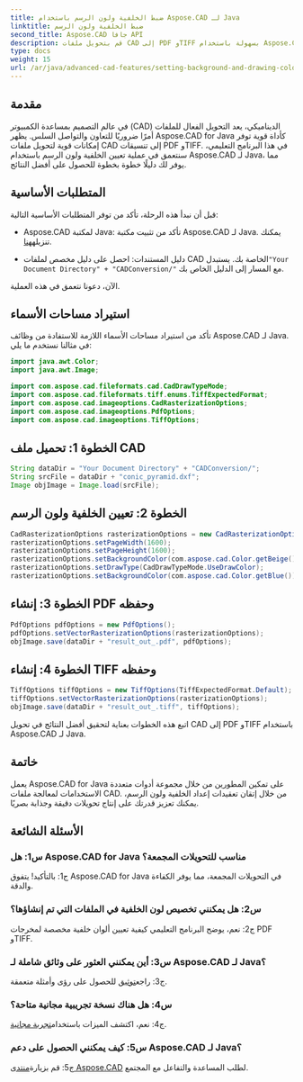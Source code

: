 ```yaml
---
title: ضبط الخلفية ولون الرسم باستخدام Aspose.CAD لـ Java
linktitle: ضبط الخلفية ولون الرسم
second_title: Aspose.CAD جافا API
description: قم بتحويل ملفات CAD إلى PDF وTIFF بسهولة باستخدام Aspose.CAD لـ Java. قم بتعيين خلفية مخصصة وألوان رسم للحصول على نتائج مذهلة بصريًا.
type: docs
weight: 15
url: /ar/java/advanced-cad-features/setting-background-and-drawing-color/
---
```

## مقدمة

في عالم التصميم بمساعدة الكمبيوتر (CAD) الديناميكي، يعد التحويل الفعال للملفات أمرًا ضروريًا للتعاون والتواصل السلس. يظهر Aspose.CAD for Java كأداة قوية توفر إمكانات قوية لتحويل ملفات CAD إلى تنسيقات PDF وTIFF. في هذا البرنامج التعليمي، سنتعمق في عملية تعيين الخلفية ولون الرسم باستخدام Aspose.CAD لـ Java، مما يوفر لك دليلًا خطوة بخطوة للحصول على أفضل النتائج.

## المتطلبات الأساسية

قبل أن نبدأ هذه الرحلة، تأكد من توفر المتطلبات الأساسية التالية:

-  Aspose.CAD لمكتبة Java: تأكد من تثبيت مكتبة Aspose.CAD لـ Java. يمكنك تنزيله[هنا](https://releases.aspose.com/cad/java/).

-  دليل المستندات: احصل على دليل مخصص لملفات CAD الخاصة بك. يستبدل`"Your Document Directory" + "CADConversion/"` مع المسار إلى الدليل الخاص بك.

الآن، دعونا نتعمق في هذه العملية.

## استيراد مساحات الأسماء

تأكد من استيراد مساحات الأسماء اللازمة للاستفادة من وظائف Aspose.CAD لـ Java. في مثالنا نستخدم ما يلي:

```java
import java.awt.Color;
import java.awt.Image;

import com.aspose.cad.fileformats.cad.CadDrawTypeMode;
import com.aspose.cad.fileformats.tiff.enums.TiffExpectedFormat;
import com.aspose.cad.imageoptions.CadRasterizationOptions;
import com.aspose.cad.imageoptions.PdfOptions;
import com.aspose.cad.imageoptions.TiffOptions;
```

## الخطوة 1: تحميل ملف CAD

```java
String dataDir = "Your Document Directory" + "CADConversion/";
String srcFile = dataDir + "conic_pyramid.dxf";
Image objImage = Image.load(srcFile);
```

## الخطوة 2: تعيين الخلفية ولون الرسم

```java
CadRasterizationOptions rasterizationOptions = new CadRasterizationOptions();
rasterizationOptions.setPageWidth(1600);
rasterizationOptions.setPageHeight(1600);
rasterizationOptions.setBackgroundColor(com.aspose.cad.Color.getBeige());
rasterizationOptions.setDrawType(CadDrawTypeMode.UseDrawColor);
rasterizationOptions.setBackgroundColor(com.aspose.cad.Color.getBlue());
```

## الخطوة 3: إنشاء PDF وحفظه

```java
PdfOptions pdfOptions = new PdfOptions();
pdfOptions.setVectorRasterizationOptions(rasterizationOptions);
objImage.save(dataDir + "result_out_.pdf", pdfOptions);
```

## الخطوة 4: إنشاء TIFF وحفظه

```java
TiffOptions tiffOptions = new TiffOptions(TiffExpectedFormat.Default);
tiffOptions.setVectorRasterizationOptions(rasterizationOptions);
objImage.save(dataDir + "result_out_.tiff", tiffOptions);
```

اتبع هذه الخطوات بعناية لتحقيق أفضل النتائج في تحويل CAD إلى PDF وTIFF باستخدام Aspose.CAD لـ Java.

## خاتمة

يعمل Aspose.CAD for Java على تمكين المطورين من خلال مجموعة أدوات متعددة الاستخدامات لمعالجة ملفات CAD. من خلال إتقان تعقيدات إعداد الخلفية ولون الرسم، يمكنك تعزيز قدرتك على إنتاج تحويلات دقيقة وجذابة بصريًا.

## الأسئلة الشائعة

### س1: هل Aspose.CAD for Java مناسب للتحويلات المجمعة؟

ج1: بالتأكيد! يتفوق Aspose.CAD for Java في التحويلات المجمعة، مما يوفر الكفاءة والدقة.

### س2: هل يمكنني تخصيص لون الخلفية في الملفات التي تم إنشاؤها؟

ج2: نعم، يوضح البرنامج التعليمي كيفية تعيين ألوان خلفية مخصصة لمخرجات PDF وTIFF.

### س3: أين يمكنني العثور على وثائق شاملة لـ Aspose.CAD لـ Java؟

 ج3: راجع[توثيق](https://reference.aspose.com/cad/java/) للحصول على رؤى وأمثلة متعمقة.

### س4: هل هناك نسخة تجريبية مجانية متاحة؟

 ج4: نعم، اكتشف الميزات باستخدام[تجربة مجانية](https://releases.aspose.com/).

### س5: كيف يمكنني الحصول على دعم Aspose.CAD لـ Java؟

ج5: قم بزيارة[منتدى Aspose.CAD](https://forum.aspose.com/c/cad/19) لطلب المساعدة والتفاعل مع المجتمع.
